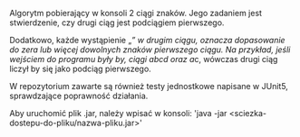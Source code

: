 Algorytm pobierający w konsoli 2 ciągi znaków.
Jego zadaniem jest stwierdzenie, czy drugi ciąg jest podciągiem pierwszego.

Dodatkowo, każde wystąpienie „*” w drugim ciągu, oznacza dopasowanie do zera lub więcej dowolnych znaków pierwszego ciągu. Na przykład, jeśli wejściem do programu były by, ciągi abcd oraz a*c, wówczas drugi ciąg liczył by się jako podciąg pierwszego. 

W repozytorium zawarte są również testy jednostkowe napisane w JUnit5, sprawdzające poprawność działania.


Aby uruchomić plik .jar, należy wpisać w konsoli: 'java -jar <sciezka-dostepu-do-pliku/nazwa-pliku.jar>'